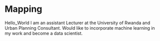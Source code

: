 # Mapping
Hello_World
I am an assistant Lecturer at the University of Rwanda and Urban Planning Consultant. Would like to incorporate machine learning in my work and become a data scientist.
